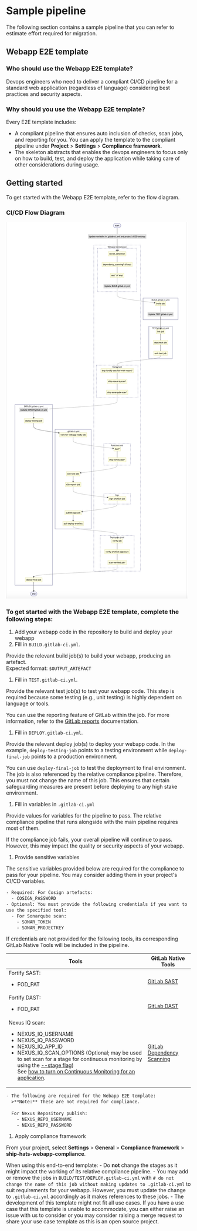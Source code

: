 # Sample pipeline

The following section contains a sample pipeline that you can refer to estimate effort required for migration.


## Webapp E2E template



### Who should use the Webapp E2E template?

Devops engineers who need to deliver a compliant CI/CD pipeline for a standard web application (regardless of language) considering best practices and security aspects.

### Why should you use the Webapp E2E template?

Every E2E template includes:
- A compliant pipeline that ensures auto inclusion of checks, scan jobs, and reporting for you. You can apply the template to the compliant pipeline under **Project** > **Settings** > **Compliance framework**. 
- The skeleton abstracts that enables the devops engineers to focus only on how to build, test, and deploy the application while taking care of other considerations during usage.

## Getting started

To get started with the Webapp E2E template, refer to the flow diagram.

### CI/CD Flow Diagram

![CI/CD Flow Diagram](./images/ci-cd-flow-diagram.png)

### To get started with the Webapp E2E template, complete the following steps:

1. Add your webapp code in the repository to build and deploy your webapp
1. Fill in `BUILD.gitlab-ci.yml`. 

  Provide the relevant build job(s) to build your webapp, producing an artefact.  
  Expected format: `$OUTPUT_ARTEFACT`
1. Fill in `TEST.gitlab-ci.yml`. 
  
  Provide the relevant test job(s) to test your webapp code. <!--Some examples provided are like unit testing, linting, dependency checks.--> This step is required because some testing (e.g., unit testing) is highly dependent on language or tools. 
  
  You can use the reporting feature of GitLab within the job. For more information, refer to the [GitLab reports](https://docs.gitlab.com/ee/ci/yaml/artifacts_reports.html) documentation. 
1. Fill in `DEPLOY.gitlab-ci.yml`. 
  
  Provide the relevant deploy job(s) to deploy your webapp code. In the example, `deploy-testing-job` points to a testing environment while `deploy-final-job` points to a production environment.
  
  You can use `deploy-final-job` to test the deployment to final environment. The job is also referenced by the relative compliance pipeline. Therefore, you must not change the name of this job. This ensures that certain safeguarding measures are present before deploying to any high stake environment.
1. Fill in variables in `.gitlab-ci.yml`
  
  Provide values for variables for the pipeline to pass. The relative compliance pipeline that runs alongside with the main pipeline requires most of them. 
  
  If the compliance job fails, your overall pipeline will continue to pass. However, this may impact the quality or security aspects of your webapp.
1. Provide sensitive variables
    
  The sensitive variables provided below are required for the compliance to pass for your pipeline. You may consider adding them in your project's CI/CD variables.

    - Required: For Cosign artefacts:
      - COSIGN_PASSWORD
    - Optional: You must provide the following credentials if you want to use the specified tool:
      - For Sonarqube scan:
        - SONAR_TOKEN
        - SONAR_PROJECTKEY

  If credentials are not provided for the following tools, its corresponding GitLab Native Tools will be included in the pipeline.

  |Tools          |GitLab Native Tools| 
  |----------------|-----------|
  |Fortify SAST: <ul><li> FOD_PAT|[GitLab SAST](https://docs.gitlab.com/ee/user/application_security/sast/)|
  |Fortify DAST: <ul><li> FOD_PAT|[GitLab DAST](https://docs.gitlab.com/ee/user/application_security/dast/)|
  |Nexus IQ scan: <ul><li> NEXUS_IQ_USERNAME <li> NEXUS_IQ_PASSWORD <li> NEXUS_IQ_APP_ID <li> NEXUS_IQ_SCAN_OPTIONS (Optional; may be used to set scan for a stage for continuous monitoring by using the [--stage flag](https://help.sonatype.com/integrations/nexus-iq-cli)) <br> See [how to turn on Continuous Monitoring for an application](https://help.sonatype.com/iqserver/managing/policy-management/continuous-monitoring-of-applications).|[GitLab Dependency Scanning](https://docs.gitlab.com/ee/user/application_security/dependency_scanning/)|

    - The following are required for the Webapp E2E template: 
      >**Note:** These are not required for compliance.

      For Nexus Repository publish:
        - NEXUS_REPO_USERNAME
        - NEXUS_REPO_PASSWORD

1. Apply compliance framework
  
  From your project, select **Settings** > **General** > **Compliance framework** > **ship-hats-webapp-compliance**.
  <!--For more information, refer to the [ship-hats-webapp-compliance](https://sgts.gitlab-dedicated.com/WOG/ship-hats-compliance#template-webapp-compliance) documentation.--> 

  When using this end-to-end template:
    - Do **not** change the stages as it might impact the working of its relative compliance pipeline.
    - You may add or remove the jobs in `BUILD/TEST/DEPLOY.gitlab-ci.yml` with `# do not change the name of this job without making updates to .gitlab-ci.yml` to suit requirements for your webapp. However, you must update the change to `.gitlab-ci.yml` accordingly as it makes references to these jobs.
    - The development of this template might not fit all use cases. If you have a use case that this template is unable to accommodate, you can either raise an issue with us to consider or you may consider raising a merge request to share your use case template as this is an open source project.

<!--
## Working examples 

- [Nodets webapp](https://sgts.gitlab-dedicated.com/WOG/GVT/ship/e2e-templates/examples/nodets-webapp)
- [Python webapp](https://sgts.gitlab-dedicated.com/WOG/GVT/ship/e2e-templates/examples/python-webapp)
- CTMO working example link.

-->
